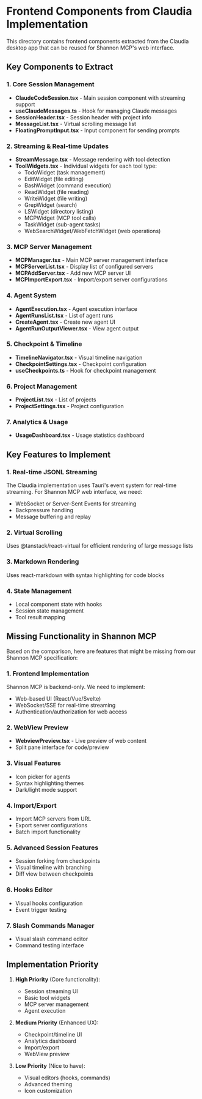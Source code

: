 # Frontend Components from Claudia Implementation

This directory contains frontend components extracted from the Claudia desktop app that can be reused for Shannon MCP's web interface.

## Key Components to Extract

### 1. Core Session Management
- **ClaudeCodeSession.tsx** - Main session component with streaming support
- **useClaudeMessages.ts** - Hook for managing Claude messages
- **SessionHeader.tsx** - Session header with project info
- **MessageList.tsx** - Virtual scrolling message list
- **FloatingPromptInput.tsx** - Input component for sending prompts

### 2. Streaming & Real-time Updates
- **StreamMessage.tsx** - Message rendering with tool detection
- **ToolWidgets.tsx** - Individual widgets for each tool type:
  - TodoWidget (task management)
  - EditWidget (file editing)
  - BashWidget (command execution)
  - ReadWidget (file reading)
  - WriteWidget (file writing)
  - GrepWidget (search)
  - LSWidget (directory listing)
  - MCPWidget (MCP tool calls)
  - TaskWidget (sub-agent tasks)
  - WebSearchWidget/WebFetchWidget (web operations)

### 3. MCP Server Management
- **MCPManager.tsx** - Main MCP server management interface
- **MCPServerList.tsx** - Display list of configured servers
- **MCPAddServer.tsx** - Add new MCP server UI
- **MCPImportExport.tsx** - Import/export server configurations

### 4. Agent System
- **AgentExecution.tsx** - Agent execution interface
- **AgentRunsList.tsx** - List of agent runs
- **CreateAgent.tsx** - Create new agent UI
- **AgentRunOutputViewer.tsx** - View agent output

### 5. Checkpoint & Timeline
- **TimelineNavigator.tsx** - Visual timeline navigation
- **CheckpointSettings.tsx** - Checkpoint configuration
- **useCheckpoints.ts** - Hook for checkpoint management

### 6. Project Management
- **ProjectList.tsx** - List of projects
- **ProjectSettings.tsx** - Project configuration

### 7. Analytics & Usage
- **UsageDashboard.tsx** - Usage statistics dashboard

## Key Features to Implement

### 1. Real-time JSONL Streaming
The Claudia implementation uses Tauri's event system for real-time streaming. For Shannon MCP web interface, we need:
- WebSocket or Server-Sent Events for streaming
- Backpressure handling
- Message buffering and replay

### 2. Virtual Scrolling
Uses @tanstack/react-virtual for efficient rendering of large message lists

### 3. Markdown Rendering
Uses react-markdown with syntax highlighting for code blocks

### 4. State Management
- Local component state with hooks
- Session state management
- Tool result mapping

## Missing Functionality in Shannon MCP

Based on the comparison, here are features that might be missing from our Shannon MCP specification:

### 1. Frontend Implementation
Shannon MCP is backend-only. We need to implement:
- Web-based UI (React/Vue/Svelte)
- WebSocket/SSE for real-time streaming
- Authentication/authorization for web access

### 2. WebView Preview
- **WebviewPreview.tsx** - Live preview of web content
- Split pane interface for code/preview

### 3. Visual Features
- Icon picker for agents
- Syntax highlighting themes
- Dark/light mode support

### 4. Import/Export
- Import MCP servers from URL
- Export server configurations
- Batch import functionality

### 5. Advanced Session Features
- Session forking from checkpoints
- Visual timeline with branching
- Diff view between checkpoints

### 6. Hooks Editor
- Visual hooks configuration
- Event trigger testing

### 7. Slash Commands Manager
- Visual slash command editor
- Command testing interface

## Implementation Priority

1. **High Priority** (Core functionality):
   - Session streaming UI
   - Basic tool widgets
   - MCP server management
   - Agent execution

2. **Medium Priority** (Enhanced UX):
   - Checkpoint/timeline UI
   - Analytics dashboard
   - Import/export
   - WebView preview

3. **Low Priority** (Nice to have):
   - Visual editors (hooks, commands)
   - Advanced theming
   - Icon customization